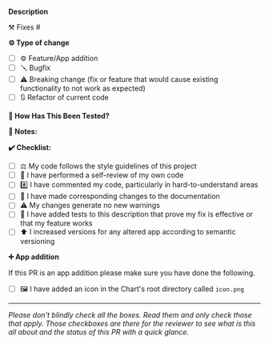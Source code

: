 **Description**
<!--
Please include a summary of the change and which issue is fixed. Please also include relevant motivation and context. List any dependencies that are required for this change.
-->
⚒️ Fixes  # <!--(issue)-->

**⚙️ Type of change**

- [ ] ⚙️ Feature/App addition
- [ ] 🪛 Bugfix
- [ ] ⚠️ Breaking change (fix or feature that would cause existing functionality to not work as expected)
- [ ] 🔃 Refactor of current code

**🧪 How Has This Been Tested?**
<!--
Please describe the tests that you ran to verify your changes. Provide instructions so we can reproduce. Please also list any relevant details for your test configuration
-->

**📃 Notes:**
<!-- Please enter any other relevant information here -->

**✔️ Checklist:**

- [ ] ⚖️ My code follows the style guidelines of this project
- [ ] 👀 I have performed a self-review of my own code
- [ ] #️⃣ I have commented my code, particularly in hard-to-understand areas
- [ ] 📄 I have made corresponding changes to the documentation
- [ ] ⚠️ My changes generate no new warnings
- [ ] 🧪 I have added tests to this description that prove my fix is effective or that my feature works
- [ ] ⬆️ I increased versions for any altered app according to semantic versioning

**➕ App addition**

If this PR is an app addition please make sure you have done the following.

- [ ] 🖼️ I have added an icon in the Chart's root directory called `icon.png`

---

_Please don't blindly check all the boxes. Read them and only check those that apply.
Those checkboxes are there for the reviewer to see what is this all about and
the status of this PR with a quick glance._
